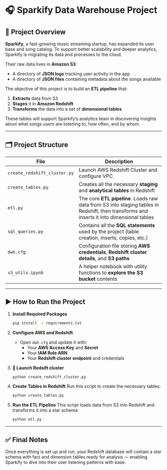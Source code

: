 
# 🎧 Sparkify Data Warehouse Project

## 📌 Project Overview

**Sparkify**, a fast-growing music streaming startup, has expanded its user base and song catalog. To support better scalability and deeper analytics, Sparkify is migrating its data and processes to the cloud.

Their raw data lives in **Amazon S3**:
- A directory of **JSON logs** tracking user activity in the app
- A directory of **JSON files** containing metadata about the songs available

The objective of this project is to build an **ETL pipeline** that:
1. **Extracts** data from S3
2. **Stages** it in **Amazon Redshift**
3. **Transforms** the data into a set of **dimensional tables**

These tables will support Sparkify’s analytics team in discovering insights about what songs users are listening to, how often, and by whom.

---

## 🗂️ Project Structure

| File | Description |
|------|-------------|
| `create_redshift_cluster.py` | Launch AWS Redshift Cluster and configure VPC |
| `create_tables.py` | Creates all the necessary **staging** and **analytical tables** in Redshift |
| `etl.py` | The core **ETL pipeline**. Loads raw data from S3 into staging tables in Redshift, then transforms and inserts it into dimensional tables |
| `sql_queries.py` | Contains all the **SQL statements** used by the project (table creation, inserts, copies, etc.) |
| `dwh.cfg` | Configuration file storing **AWS credentials**, **Redshift cluster details**, and **S3 paths** |
| `s3_utils.ipynb` | A helper notebook with utility functions to **explore the S3 bucket** contents |

---

## ▶️ How to Run the Project

1. **Install Required Packages**
   ```bash
   pip install -r requirements.txt
   ```

2. **Configure AWS and Redshift**
   - Open `dwh.cfg` and update it with:
     - Your **AWS Access Key** and **Secret**
     - Your **IAM Role ARN**
     - Your **Redshift cluster endpoint** and credentials

3. **🚀 Launch Redsift cluster**
   ```bash
   python create_redshift_cluster.py
   ```
4. **Create Tables in Redshift**
   Run this script to create the necessary tables:
   ```bash
   python create_tables.py
   ```

5. **Run the ETL Pipeline**
   This script loads data from S3 into Redshift and transforms it into a star schema:
   ```bash
   python etl.py
   ```

---

## ✅ Final Notes

Once everything is set up and run, your Redshift database will contain a star schema with fact and dimension tables ready for analysis — enabling Sparkify to dive into their user listening patterns with ease.
